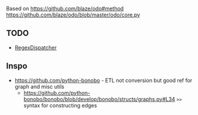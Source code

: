 Based on https://github.com/blaze/odo#method
https://github.com/blaze/odo/blob/master/odo/core.py


## TODO
- [RegexDispatcher](https://github.com/blaze/odo/blob/master/odo/regex.py#L28)

## Inspo
- https://github.com/python-bonobo - ETL not conversion but good ref for graph and misc utils
  - https://github.com/python-bonobo/bonobo/blob/develop/bonobo/structs/graphs.py#L34 `>>` syntax for constructing edges
